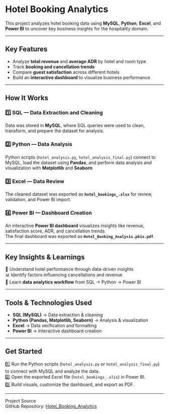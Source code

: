# Hotel Booking Analytics  

This project analyzes hotel booking data using **MySQL**, **Python**, **Excel**, and **Power BI** to uncover key business insights for the hospitality domain.  

---

##  Key Features  
- Analyze **total revenue** and **average ADR** by hotel and room type  
- Track **booking and cancellation trends**  
- Compare **guest satisfaction** across different hotels  
- Build an **interactive dashboard** to visualize business performance  

---

##  How It Works  

### 1️⃣ SQL — Data Extraction and Cleaning  
Data was stored in **MySQL**, where SQL queries were used to clean, transform, and prepare the dataset for analysis.  

### 2️⃣ Python — Data Analysis  
Python scripts (`hotel_analysis.py`, `hotel_analysis_final.py`) connect to MySQL, load the dataset using **Pandas**, and perform data analysis and visualization with **Matplotlib** and **Seaborn**.  

### 3️⃣ Excel — Data Review  
The cleaned dataset was exported as **`hotel_bookings_.xlsx`** for review, validation, and Power BI import.  

### 4️⃣ Power BI — Dashboard Creation  
An interactive **Power BI dashboard** visualizes insights like revenue, satisfaction score, ADR, and cancellation trends.  
The final dashboard was exported as **`Hotel_Booking_Analysis.pbix.pdf`**.  

---

##  Key Insights & Learnings
🎯 Understand hotel performance through data-driven insights  
📊 Identify factors influencing cancellations and revenue  
💼 Learn **data analytics workflow** from SQL → Python → Power BI  

---

##  Tools & Technologies Used  
- **SQL (MySQL)** → Data extraction & cleaning  
- **Python (Pandas, Matplotlib, Seaborn)** → Analysis & visualization  
- **Excel** → Data verification and formatting  
- **Power BI** → Interactive dashboard creation  

---

##  Get Started  
1️⃣ Run the Python scripts (`hotel_analysis.py` or `hotel_analysis_final.py`) to connect with MySQL and analyze the data.  
2️⃣ Open the exported Excel file (`hotel_bookings_.xlsx`) in Power BI.  
3️⃣ Build visuals, customize the dashboard, and export as PDF.  

---

 Project Source  
 GitHub Repository: [Hotel_Booking_Analytics](https://github.com/Sahana174/hotel-booking-analytics)


